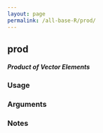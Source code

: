 ```yaml
---
layout: page
permalink: /all-base-R/prod/
---
```


## __prod__

#### _Product of Vector Elements_

### Usage

### Arguments

### Notes
